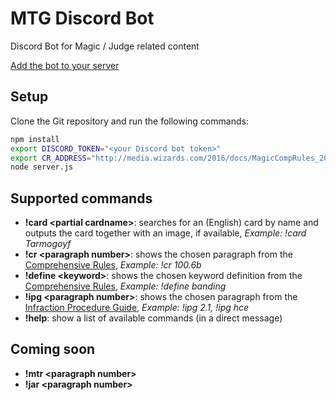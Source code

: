 # MTG Discord Bot
Discord Bot for Magic / Judge related content

[Add the bot to your server](https://discordapp.com/oauth2/authorize?client_id=240537940378386442&scope=bot)

## Setup

Clone the Git repository and run the following commands:
```sh
npm install
export DISCORD_TOKEN="<your Discord bot token>"
export CR_ADDRESS="http://media.wizards.com/2016/docs/MagicCompRules_20160930.txt"
node server.js
```

## Supported commands

- **!card \<partial cardname\>**: searches for an (English) card by name and outputs the card together with an image, if available, *Example: !card Tarmogoyf*
- **!cr \<paragraph number\>**: shows the chosen paragraph from the [Comprehensive Rules](https://rules.wizards.com/rulebook.aspx?game=Magic&category=Game+Rules), *Example: !cr 100.6b*
- **!define \<keyword\>**: shows the chosen keyword definition from the [Comprehensive Rules](https://rules.wizards.com/rulebook.aspx?game=Magic&category=Game+Rules), *Example: !define banding*
- **!ipg \<paragraph number\>**: shows the chosen paragraph from the [Infraction Procedure Guide](http://blogs.magicjudges.org/rules/ipg/), *Example: !ipg 2.1, !ipg hce*
- **!help**: show a list of available commands (in a direct message)

## Coming soon

- **!mtr \<paragraph number\>**
- **!jar \<paragraph number\>**
